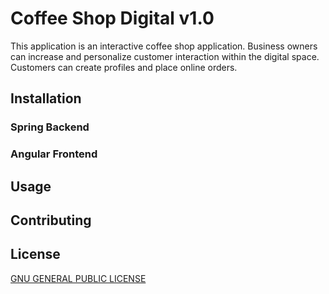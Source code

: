 # Coffee Shop Digital v1.0
This application is an interactive coffee shop application.
Business owners can increase and personalize customer interaction within the digital space.
Customers can create profiles and place online orders.

## Installation
### Spring Backend
### Angular Frontend

## Usage

## Contributing

## License
[GNU GENERAL PUBLIC LICENSE](COPYING)